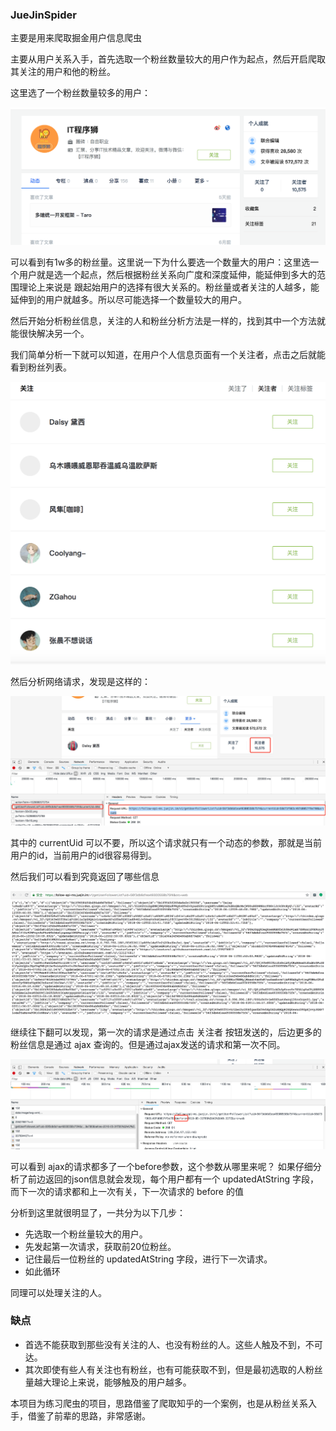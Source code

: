 ### JueJinSpider
主要是用来爬取掘金用户信息爬虫

主要从用户关系入手，首先选取一个粉丝数量较大的用户作为起点，然后开启爬取其关注的用户和他的粉丝。

这里选了一个粉丝数量较多的用户：

![起始用户](./images/start.png)

可以看到有1w多的粉丝量。这里说一下为什么要选一个数量大的用户：这里选一个用户就是选一个起点，然后根据粉丝关系向广度和深度延伸，能延伸到多大的范围理论上来说是
跟起始用户的选择有很大关系的。粉丝量或者关注的人越多，能延伸到的用户就越多。所以尽可能选择一个数量较大的用户。

然后开始分析粉丝信息，关注的人和粉丝分析方法是一样的，找到其中一个方法就能很快解决另一个。

我们简单分析一下就可以知道，在用户个人信息页面有一个关注者，点击之后就能看到粉丝列表。

![粉丝列表](./images/fans_list.png)


然后分析网络请求，发现是这样的：

![网络请求](./images/first_fans.png)

其中的 currentUid 可以不要，所以这个请求就只有一个动态的参数，那就是当前用户的id，当前用户的id很容易得到。

然后我们可以看到究竟返回了哪些信息

![详细信息](./images/fans_first.png)

继续往下翻可以发现，第一次的请求是通过点击 关注者 按钮发送的，后边更多的粉丝信息是通过 ajax 查询的。但是通过ajax发送的请求和第一次不同。

![ajax请求](./images/fans_second.png)

可以看到 ajax的请求都多了一个before参数，这个参数从哪里来呢？
如果仔细分析了前边返回的json信息就会发现，每个用户都有一个 updatedAtString 字段，而下一次的请求都和上一次有关，下一次请求的 before 的值

分析到这里就很明显了，一共分为以下几步：

- 先选取一个粉丝量较大的用户。
- 先发起第一次请求，获取前20位粉丝。
- 记住最后一位粉丝的 updatedAtString 字段，进行下一次请求。
- 如此循环

同理可以处理关注的人。

### 缺点
- 首选不能获取到那些没有关注的人、也没有粉丝的人。这些人触及不到，不可达。
- 其次即使有些人有关注也有粉丝，也有可能获取不到，但是最初选取的人粉丝量越大理论上来说，能够触及的用户越多。

本项目为练习爬虫的项目，思路借鉴了爬取知乎的一个案例，也是从粉丝关系入手，借鉴了前辈的思路，非常感谢。
